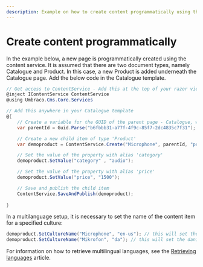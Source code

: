 ```yaml
---
description: Example on how to create content programmatically using the ContentService.
---
```


# Create content programmatically

In the example below, a new page is programmatically created using the content service. It is assumed that there are two document types, namely Catalogue and Product. In this case, a new Product is added underneath the Catalogue page. Add the below code in the Catalogue template.

```csharp
// Get access to ContentService - Add this at the top of your razor view
@inject IContentService ContentService
@using Umbraco.Cms.Core.Services

// Add this anywhere in your Catalogue template
@{
    // Create a variable for the GUID of the parent page - Catalogue, where you want to add a child item.
    var parentId = Guid.Parse("b6fbbb31-a77f-4f9c-85f7-2dc4835c7f31");

    // Create a new child item of type 'Product'
    var demoproduct = ContentService.Create("Microphone", parentId, "product"); 

    // Set the value of the property with alias 'category'
    demoproduct.SetValue("category" , "audio");

    // Set the value of the property with alias 'price'
    demoproduct.SetValue("price", "1500");

    // Save and publish the child item
    ContentService.SaveAndPublish(demoproduct);
    
}
```

In a multilanguage setup, it is necessary to set the name of the content item for a specified culture:

```csharp
demoproduct.SetCultureName("Microphone", "en-us"); // this will set the english name
demoproduct.SetCultureName("Mikrofon", "da"); // this will set the danish name
```

For information on how to retrieve multilingual languages, see the [Retrieving languages](./retrieving-languages.md) article.
